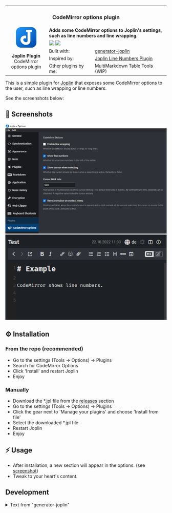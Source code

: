 <table>
    <tr>
        <td colspan="3" align="center">
            <h3>CodeMirror options plugin</h3>
        </td>
    </tr>
    <tr>
        <td rowspan="6" align="center">
            <img src="./assets/joplin.svg" width="64"><br>
            <p>
                <strong>Joplin Plugin</strong><br>
                CodeMirror options plugin
            </p>
        </td>
    </tr>
    <tr>
        <td colspan="2"><strong>Adds some CodeMirror options to Joplin's settings, such as line numbers and line wrapping.</strong></td>
    </tr>
    <tr>
        <td colspan="2">
            <img src="https://img.shields.io/npm/v/joplin-plugin-cmoptions?label=Version&style=for-the-badge">
            <img src="https://img.shields.io/npm/dt/joplin-plugin-cmoptions?style=for-the-badge">
        </td>
    </tr>
    <tr>
        <td>Built with:</td>
        <td>
            <a href="https://github.com/laurent22/joplin/tree/dev/packages/generator-joplin">generator-joplin</a>
        </td>
    </tr>
    <tr>
        <td>Inspired by:</td>
        <td>
            <a href="https://github.com/shantanugoel/joplin-plugin-cm-linenumbers">Joplin Line Numbers Plugin</a>
        </td>
    </tr>
    <tr>
        <td>Other plugins by me:</td>
        <td>
            <!--<a href="https://github.com/FelisDiligens/joplin-plugin-multimd-table-tools">-->MultiMarkdown Table Tools<!--</a>--> (WIP)
        </td>
    </tr>
</table>

This is a simple plugin for [Joplin](https://joplinapp.org/) that exposes some CodeMirror options to the user, such as line wrapping or line numbers.

See the screenshots below:

## 📸 Screenshots

![](assets/options.png)
![](assets/line_numbers.png)

## ⚙️ Installation

### From the repo (recommended)

- Go to the settings (Tools → Options) → Plugins
- Search for CodeMirror Options
- Click 'Install' and restart Joplin
- Enjoy

### Manually

- Download the *.jpl file from the [releases](https://github.com/FelisDiligens/joplin-plugin-cmoptions/releases) section
- Go to the settings (Tools → Options) → Plugins
- Click the gear next to 'Manage your plugins' and choose 'Install from file'
- Select the downloaded *.jpl file
- Restart Joplin
- Enjoy

## ⚡ Usage

- After installation, a new section will appear in the options. (see [screenshot](#-screenshots))
- Tweak to your heart's content.

## Development

<details>
<summary>Text from "generator-joplin"</summary>

This is a template to create a new Joplin plugin.

The main two files you will want to look at are:

- `/src/index.ts`, which contains the entry point for the plugin source code.
- `/src/manifest.json`, which is the plugin manifest. It contains information such as the plugin a name, version, etc.

## Building the plugin

The plugin is built using Webpack, which creates the compiled code in `/dist`. A JPL archive will also be created at the root, which can use to distribute the plugin.

To build the plugin, simply run `npm run dist`.

The project is setup to use TypeScript, although you can change the configuration to use plain JavaScript.

## Updating the plugin framework

To update the plugin framework, run `npm run update`.

In general this command tries to do the right thing - in particular it's going to merge the changes in package.json and .gitignore instead of overwriting. It will also leave "/src" as well as README.md untouched.

The file that may cause problem is "webpack.config.js" because it's going to be overwritten. For that reason, if you want to change it, consider creating a separate JavaScript file and include it in webpack.config.js. That way, when you update, you only have to restore the line that include your file.

</details>
